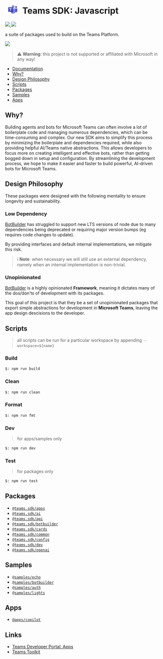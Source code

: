 # <img src="./assets/icons/teams.png" width="50px" /> Teams SDK: Javascript

<a href="#">
    <img src="https://img.shields.io/github/package-json/v/aacebo/teams-sdk-js?label=npm" />
</a>
<a href="https://github.com/aacebo/teams-sdk-js/actions/workflows/pages/pages-build-deployment">
    <img src="https://img.shields.io/github/actions/workflow/status/aacebo/teams-sdk-js/pages/pages-build-deployment?label=documentation" />
</a>

a suite of packages used to build on the Teams Platform.

<a href="https://aacebo.github.io/teams-sdk-js/2.getting-started.html" target="_blank">
    <img src="https://img.shields.io/badge/📖 Getting Started-blue?style=for-the-badge" />
</a>

> ⚠️ **Warning**: this project is not supported or affiliated with Microsoft in any way!

-   [Documentation](https://aacebo.github.io/teams-sdk-js)
-   [Why?](#why)
-   [Design Philosophy](#design-philosophy)
-   [Scripts](#scripts)
-   [Packages](#packages)
-   [Samples](#samples)
-   [Apps](#apps)

## Why?

Building agents and bots for Microsoft Teams can often involve a lot of boilerplate code and managing numerous dependencies, which can be time-consuming and complex. Our new SDK aims to simplify this process by minimizing the boilerplate and dependencies required, while also providing helpful AI/Teams native abstractions. This allows developers to focus more on creating intelligent and effective bots, rather than getting bogged down in setup and configuration. By streamlining the development process, we hope to make it easier and faster to build powerful, AI-driven bots for Microsoft Teams.

## Design Philosophy

These packages were designed with the following mentality to ensure longevity and sustainability.

### Low Dependency

[BotBuilder](https://github.com/microsoft/botbuilder-js) has struggled to support new LTS versions of node due to many dependencies being deprecated or requiring major version bumps (eg requires code changes to update).

By providing interfaces and default internal implementations, we mitigate this risk.

> ℹ️ **Note**: when necessary we will still use an external dependency, namely when an internal implementation is non-trivial.

### Unopinionated

[BotBuilder](https://github.com/microsoft/botbuilder-js) is a highly opinionated **Framework**, meaning it dictates many of the dos/don'ts of development with its packages.

This goal of this project is that they be a set of unopinionated packages that export simple abstractions for development in **Microsoft Teams**, leaving the app design descisions to the developer.

## Scripts

> all scripts can be run for a particular workspace by appending `--workspace=${name}`

### Build

```bash
$: npm run build
```

### Clean

```bash
$: npm run clean
```

### Format

```bash
$: npm run fmt
```

### Dev

> for apps/samples only

```bash
$: npm run dev
```

### Test

> for packages only

```bash
$: npm run test
```

## Packages

-   [`@teams.sdk/apps`](./packages/apps/README.md)
-   [`@teams.sdk/ai`](./packages/ai/README.md)
-   [`@teams.sdk/api`](./packages/api/README.md)
-   [`@teams.sdk/botbuilder`](./packages/botbuilder/README.md)
-   [`@teams.sdk/cards`](./packages/cards/README.md)
-   [`@teams.sdk/common`](./packages/common/README.md)
-   [`@teams.sdk/config`](./packages/config/README.md)
-   [`@teams.sdk/dev`](./packages/dev/README.md)
-   [`@teams.sdk/openai`](./packages/openai/README.md)

## Samples

-   [`@samples/echo`](./samples/echo/README.md)
-   [`@samples/botbuilder`](./samples/botbuilder/README.md)
-   [`@samples/auth`](./samples/auth/README.md)
-   [`@samples/lights`](./samples/lights/README.md)

## Apps

-   [`@apps/copilot`](./apps/copilot/README.md)

## Links

-   [Teams Developer Portal: Apps](https://dev.teams.microsoft.com/apps)
-   [Teams Toolkit](https://www.npmjs.com/package/@microsoft/teamsapp-cli)
